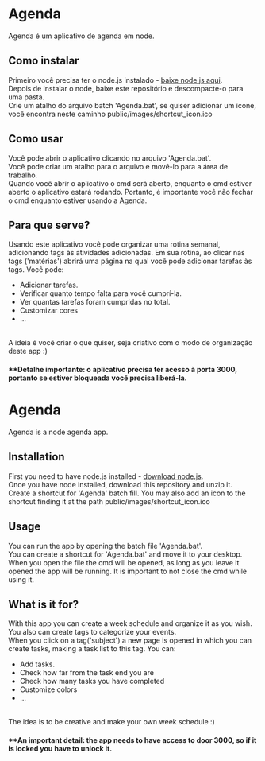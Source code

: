 # Agenda

Agenda é um aplicativo de agenda em node.

## Como instalar 

Primeiro você precisa ter o node.js instalado - [baixe node.js aqui](https://nodejs.org/en/download/).<br />
Depois de instalar o node, baixe este repositório e descompacte-o para uma pasta.<br />
Crie um atalho do arquivo batch 'Agenda.bat', se quiser adicionar um ícone, você encontra neste caminho public/images/shortcut_icon.ico

## Como usar

Você pode abrir o aplicativo clicando no arquivo 'Agenda.bat'.<br /> 
Você pode criar um atalho para o arquivo e movê-lo para a área de trabalho.<br />
Quando você abrir o aplicativo o cmd será aberto, 
enquanto o cmd estiver aberto o aplicativo estará rodando.
Portanto, é importante você não fechar o cmd enquanto estiver usando a Agenda.

## Para que serve?

Usando este aplicativo você pode organizar uma rotina semanal, adicionando tags às atividades adicionadas.
Em sua rotina, ao clicar nas tags ('matérias') abrirá uma página na qual você pode adicionar tarefas às tags.
Você pode:<br />
 - Adicionar tarefas.<br /> 
 - Verificar quanto tempo falta para você cumprí-la.<br />  
 - Ver quantas tarefas foram cumpridas no total. <br />
 - Customizar cores<br />
 - ...<br />
<br />
A ideia é você criar o que quiser, seja criativo com o modo de organização deste app :)

#### **Detalhe importante: o aplicativo precisa ter acesso à porta 3000, portanto se estiver bloqueada você precisa liberá-la.

# Agenda

Agenda is a node agenda app.

## Installation

First you need to have node.js installed - [download node.js](https://nodejs.org/en/download/).<br />
Once you have node installed, download this repository and unzip it.<br />
Create a shortcut for 'Agenda' batch fill. You may also add an icon to the shortcut finding it at the path  public/images/shortcut_icon.ico

## Usage

You can run the app by opening the batch file 'Agenda.bat'.<br /> 
You can create a shortcut for 'Agenda.bat' and move it to your desktop.<br />
When you open the file the cmd will be opened, 
as long as you leave it opened the app will be running.
It is important to not close the cmd while using it.

## What is it for?

With this app you can create a week schedule and organize it as you wish.<br />
You also can create tags to categorize your events.<br />
When you click on a tag('subject') a new page is opened in which you can create tasks, making a task list to this tag.
You can:<br />
 - Add tasks.<br /> 
 - Check how far from the task end you are<br />  
 - Check how many tasks you have completed <br />
 - Customize colors<br />
 - ...<br />
<br />
The idea is to be creative and make your own week schedule :)

#### **An important detail: the app needs to have access to door 3000, so if it is locked you have to unlock it.



